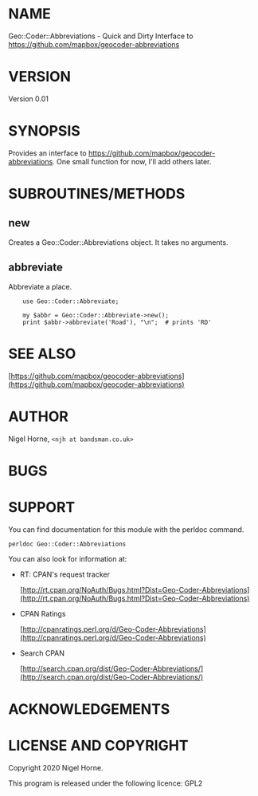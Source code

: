 # NAME

Geo::Coder::Abbreviations - Quick and Dirty Interface to https://github.com/mapbox/geocoder-abbreviations

# VERSION

Version 0.01

# SYNOPSIS

Provides an interface to https://github.com/mapbox/geocoder-abbreviations.
One small function for now, I'll add others later.

# SUBROUTINES/METHODS

## new

Creates a Geo::Coder::Abbreviations object.
It takes no arguments.

## abbreviate

Abbreviate a place.

        use Geo::Coder::Abbreviate;

        my $abbr = Geo::Coder::Abbreviate->new();
        print $abbr->abbreviate('Road'), "\n";  # prints 'RD'

# SEE ALSO

[https://github.com/mapbox/geocoder-abbreviations](https://github.com/mapbox/geocoder-abbreviations)

# AUTHOR

Nigel Horne, `<njh at bandsman.co.uk>`

# BUGS

# SUPPORT

You can find documentation for this module with the perldoc command.

    perldoc Geo::Coder::Abbreviations

You can also look for information at:

- RT: CPAN's request tracker

    [http://rt.cpan.org/NoAuth/Bugs.html?Dist=Geo-Coder-Abbreviations](http://rt.cpan.org/NoAuth/Bugs.html?Dist=Geo-Coder-Abbreviations)

- CPAN Ratings

    [http://cpanratings.perl.org/d/Geo-Coder-Abbreviations](http://cpanratings.perl.org/d/Geo-Coder-Abbreviations)

- Search CPAN

    [http://search.cpan.org/dist/Geo-Coder-Abbreviations/](http://search.cpan.org/dist/Geo-Coder-Abbreviations/)

# ACKNOWLEDGEMENTS

# LICENSE AND COPYRIGHT

Copyright 2020 Nigel Horne.

This program is released under the following licence: GPL2
